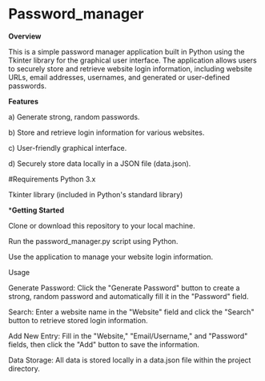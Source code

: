 # Password_manager

**Overview**

This is a simple password manager application built in Python using the Tkinter library for the graphical user interface. The application allows users to securely store and retrieve website login information, including website URLs, email addresses, usernames, and generated or user-defined passwords.

**Features**

a) Generate strong, random passwords.

b) Store and retrieve login information for various websites.

c) User-friendly graphical interface.

d) Securely store data locally in a JSON file (data.json).

#Requirements
Python 3.x

Tkinter library (included in Python's standard library)

***Getting Started**

Clone or download this repository to your local machine.

Run the password_manager.py script using Python.

Use the application to manage your website login information.

Usage

Generate Password: Click the "Generate Password" button to create a strong, random password and automatically fill it in the "Password" field.

Search: Enter a website name in the "Website" field and click the "Search" button to retrieve stored login information.

Add New Entry: Fill in the "Website," "Email/Username," and "Password" fields, then click the "Add" button to save the information.

Data Storage: All data is stored locally in a data.json file within the project directory.
